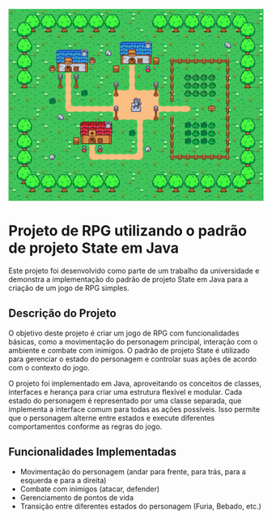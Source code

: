 ![Descrição da imagem](img/background/Leowood.png)

# Projeto de RPG utilizando o padrão de projeto State em Java

Este projeto foi desenvolvido como parte de um trabalho da universidade e demonstra a implementação do padrão de projeto State em Java para a criação de um jogo de RPG simples.

## Descrição do Projeto

O objetivo deste projeto é criar um jogo de RPG com funcionalidades básicas, como a movimentação do personagem principal, interação com o ambiente e combate com inimigos. O padrão de projeto State é utilizado para gerenciar o estado do personagem e controlar suas ações de acordo com o contexto do jogo.

O projeto foi implementado em Java, aproveitando os conceitos de classes, interfaces e herança para criar uma estrutura flexível e modular. Cada estado do personagem é representado por uma classe separada, que implementa a interface comum para todas as ações possíveis. Isso permite que o personagem alterne entre estados e execute diferentes comportamentos conforme as regras do jogo.

## Funcionalidades Implementadas

- Movimentação do personagem (andar para frente, para trás, para a esquerda e para a direita)
- Combate com inimigos (atacar, defender)
- Gerenciamento de pontos de vida
- Transição entre diferentes estados do personagem (Furia, Bebado, etc.)
